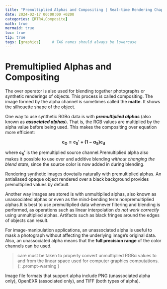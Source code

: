 ```yaml
---
title: "Premultiplied Alphas and Compositing | Real-time Rendering Chapter 5.5.3"
date: 2024-02-17 00:00:00 +0200
categories: [RTR4,Composite]
math: true
mermaid: true
toc: true
tip: true
tags: [graphics]     # TAG names should always be lowercase
---
```

# Premultiplied Alphas and Compositing
The over operator is also used for blending together photographs or synthetic renderings of objects. This process is called compositing.  The image formed by the alpha channel is sometimes called the **matte**. It shows the silhouette shape of the object.

One way to use synthetic RGBα data is with ***premultiplied alphas*** (also known as ***associated alphas***). That is, the RGB values are multiplied by the alpha value before being used. This makes the compositing over equation more efficient:

$$\mathbf{c_O=c_S'+(1-\alpha_S)c_d}$$

where $\mathbf{c_S'}$ is the premultiplied source channel.Premultiplied alpha also makes it possible to use over and additive blending *without changing the blend state*, since the source color is now added in during blending.

Rendering synthetic images dovetails naturally with premultiplied alphas. An antialiased opaque object rendered over a black background provides premultiplied values by default.

Another way images are stored is with unmultiplied alphas, also known as unassociated alphas or even as the mind-bending term nonpremultiplied alphas.It is best to use premultiplied data whenever filtering and blending is performed, as operations such as linear interpolation *do not work correctly* using unmultiplied alphas. Artifacts such as black fringes around the edges of objects can result.

For image-manipulation applications, an unassociated alpha is useful to mask a photograph without affecting the underlying image’s original data. Also, an unassociated alpha means that the **full precision range** of the color channels can be used. 
> care must be taken to properly convert unmultiplied RGBα values to and from the linear space used for computer graphics computations.
{: .prompt-warning }

Image file formats that support alpha include PNG (unassociated alpha only), OpenEXR (associated only), and TIFF (both types of alpha).
